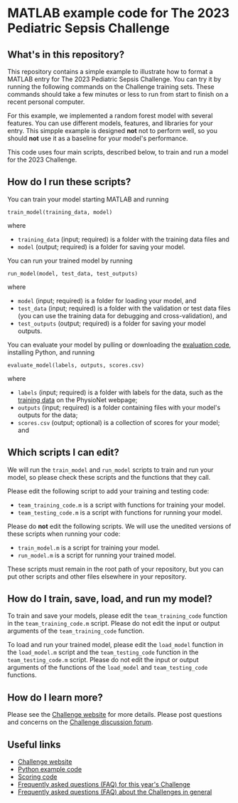 # MATLAB example code for The 2023 Pediatric Sepsis Challenge

## What's in this repository?

This repository contains a simple example to illustrate how to format a MATLAB entry for The 2023 Pediatric Sepsis Challenge. You can try it by running the following commands on the Challenge training sets. These commands should take a few minutes or less to run from start to finish on a recent personal computer.

For this example, we implemented a random forest model with several features. You can use different models, features, and libraries for your entry. This simpple example is designed **not** not to perform well, so you should **not** use it as a baseline for your model's performance.

This code uses four main scripts, described below, to train and run a model for the 2023 Challenge.

## How do I run these scripts?

You can train your model starting MATLAB and running

    train_model(training_data, model)

where

- `training_data` (input; required) is a folder with the training data files and
- `model` (output; required) is a folder for saving your model.

You can run your trained model by running

    run_model(model, test_data, test_outputs)

where

- `model` (input; required) is a folder for loading your model, and
- `test_data` (input; required) is a folder with the validation or test data files (you can use the training data for debugging and cross-validation), and
- `test_outputs` (output; required) is a folder for saving your model outputs.

You can evaluate your model by pulling or downloading the [evaluation code](https://github.com/physionetchallenges/evaluation-2023), installing Python, and running

    evaluate_model(labels, outputs, scores.csv)

where

- `labels` (input; required) is a folder with labels for the data, such as the [training data](https://physionetchallenges.org/20xx/#data) on the PhysioNet webpage;
- `outputs` (input; required) is a folder containing files with your model's outputs for the data;
- `scores.csv` (output; optional) is a collection of scores for your model; and

## Which scripts I can edit?

We will run the `train_model` and `run_model` scripts to train and run your model, so please check these scripts and the functions that they call.

Please edit the following script to add your training and testing code:

- `team_training_code.m` is a script with functions for training your model.
- `team_testing_code.m` is a script with functions for running your model.

Please do **not** edit the following scripts. We will use the unedited versions of these scripts when running your code:

- `train_model.m` is a script for training your model.
- `run_model.m` is a script for running your trained model.

These scripts must remain in the root path of your repository, but you can put other scripts and other files elsewhere in your repository.

## How do I train, save, load, and run my model?

To train and save your models, please edit the `team_training_code` function in the `team_training_code.m` script. Please do not edit the input or output arguments of the `team_training_code` function.

To load and run your trained model, please edit the `load_model` function in the `load_model.m` script and the `team_testing_code` function in the `team_testing_code.m` script. Please do not edit the input or output arguments of the functions of the `load_model` and `team_testing_code` functions.

## How do I learn more?

Please see the [Challenge website](https://physionetchallenges.org/2023/) for more details. Please post questions and concerns on the [Challenge discussion forum](https://groups.google.com/forum/#!forum/physionet-challenges).

## Useful links

- [Challenge website](https://physionetchallenges.org/20xx/)
- [Python example code](https://github.com/physionetchallenges/python-model-2023)
- [Scoring code](https://github.com/physionetchallenges/evaluation-2023)
- [Frequently asked questions (FAQ) for this year's Challenge](https://physionetchallenges.org/20xx/faq/)
- [Frequently asked questions (FAQ) about the Challenges in general](https://physionetchallenges.org/faq/)

